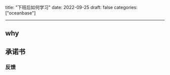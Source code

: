title: "下班后如何学习"
date: 2022-09-25
draft: false
categories: ["oceanbase"]

----------------



## why



## 承诺书



### 反馈

